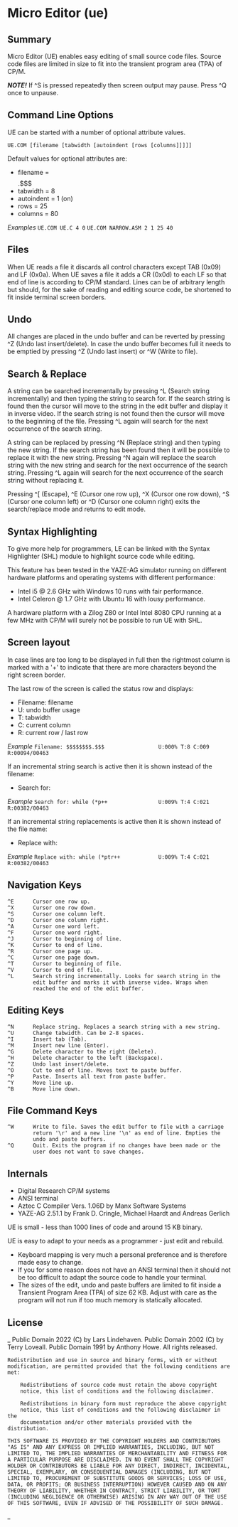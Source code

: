 # Micro Editor (ue) 


## Summary 

Micro Editor (UE) enables easy editing of small source code files. Source
code files are limited in size to fit into the transient program area
(TPA) of CP/M.

___NOTE!___
    If ^S is pressed repeatedly then screen output may pause. 
    Press ^Q once to unpause.


## Command Line Options 

UE can be started with a number of optional attribute values.

  `UE.COM [filename [tabwidth [autoindent [rows [columns]]]]]`

Default values for optional attributes are:
    
* filename    = $$$$$$$$.$$$
* tabwidth    = 8
* autoindent  = 1 (on)
* rows        = 25
* columns     = 80

_Examples_
  `UE.COM UE.C 4 0`
  `UE.COM NARROW.ASM 2 1 25 40`


## Files 

When UE reads a file it discards all control characters except TAB (0x09)
and LF (0x0a). When UE saves a file it adds a CR (0x0d) to each LF so that
end of line is according to CP/M standard. Lines can be of arbitrary length
but should, for the sake of reading and editing source code, be shortened
to fit inside terminal screen borders.


## Undo 

All changes are placed in the undo buffer and can be reverted by pressing
^Z (Undo last insert/delete). In case the undo buffer becomes full it needs
to be emptied by pressing ^Z (Undo last insert) or ^W (Write to file).


## Search & Replace 

A string can be searched incrementally by pressing ^L (Search string
incrementally) and then typing the string to search for. If the search
string is found then the cursor will move to the string in the edit buffer
and display it in inverse video. If the search string is not found then the
cursor will move to the beginning of the file. Pressing ^L again will
search for the next occurrence of the search string.

A string can be replaced by pressing ^N (Replace string) and then typing
the new string. If the search string has been found then it will be
possible to replace it with the new string. Pressing ^N again will replace
the search string with the new string and search for the next occurrence of
the search string. Pressing ^L again will search for the next occurrence of
the search string without replacing it.

Pressing ^[ (Escape), ^E (Cursor one row up), ^X (Cursor one row down),
^S (Cursor one column left) or ^D (Cursor one column right) exits the
search/replace mode and returns to edit mode.


## Syntax Highlighting 

To give more help for programmers, LE can be linked with the Syntax
Highlighter (SHL) module to highlight source code while editing.
   
This feature has been tested in the YAZE-AG simulator running on different
hardware platforms and operating systems with different performance:

* Intel i5 @ 2.6 GHz with Windows 10 runs with fair performance.
* Intel Celeron @ 1.7 GHz with Ubuntu 16 with lousy performance.

A hardware platform with a Zilog Z80 or Intel Intel 8080 CPU running at a
few MHz with CP/M will surely not be possible to run UE with SHL.


## Screen layout 

In case lines are too long to be displayed in full then the rightmost
column is marked with a '+' to indicate that there are more characters
beyond the right screen border.

The last row of the screen is called the status row and displays:

* Filename: filename
* U: undo buffer usage
* T: tabwidth
* C: current column
* R: current row / last row

_Example_
  `Filename: $$$$$$$$.$$$                 U:000% T:8 C:009 R:00094/00463`

If an incremental string search is active then it is shown instead of the
filename:
    
* Search for: <search string to look for>

_Example_
  `Search for: while (*p++                U:009% T:4 C:021 R:00382/00463`

If an incremental string replacements is active then it is shown instead
of the file name:
    
* Replace with: <new string to replace search string>

_Example_
  `Replace with: while (*ptr++            U:009% T:4 C:021 R:00382/00463`


## Navigation Keys 

    ^E      Cursor one row up.
    ^X      Cursor one row down.
    ^S      Cursor one column left.
    ^D      Cursor one column right.
    ^A      Cursor one word left.
    ^F      Cursor one word right.
    ^J      Cursor to beginning of line.
    ^K      Cursor to end of line.
    ^R      Cursor one page up.
    ^C      Cursor one page down.
    ^T      Cursor to beginning of file.
    ^V      Cursor to end of file.
    ^L      Search string incrementally. Looks for search string in the
            edit buffer and marks it with inverse video. Wraps when
            reached the end of the edit buffer.


## Editing Keys 

    ^N      Replace string. Replaces a search string with a new string.
    ^U      Change tabwidth. Can be 2-8 spaces.
    ^I      Insert tab (Tab).
    ^M      Insert new line (Enter).
    ^G      Delete character to the right (Delete).
    ^H      Delete character to the left (Backspace).
    ^Z      Undo last insert/delete.
    ^O      Cut to end of line. Moves text to paste buffer.
    ^P      Paste. Inserts all text from paste buffer.
    ^Y      Move line up.
    ^B      Move line down.


## File Command Keys 

    ^W      Write to file. Saves the edit buffer to file with a carriage
            return '\r' and a new line '\n' as end of line. Empties the
            undo and paste buffers.
    ^Q      Quit. Exits the program if no changes have been made or the
            user does not want to save changes.


## Internals 

* Digital Research CP/M systems
* ANSI terminal
* Aztec C Compiler Vers. 1.06D by Manx Software Systems
* YAZE-AG 2.51.1 by Frank D. Cringle, Michael Haardt and Andreas Gerlich

UE is small - less than 1000 lines of code and around 15 KB binary.

UE is easy to adapt to your needs as a programmer - just edit and rebuild.

* Keyboard mapping is very much a personal preference and is therefore
  made easy to change.
* If you for some reason does not have an ANSI terminal then it should
  not be too difficult to adapt the source code to handle your terminal.
* The sizes of the edit, undo and paste buffers are limited to fit inside
  a Transient Program Area (TPA) of size 62 KB. Adjust with care as the
  program will not run if too much memory is statically allocated.


## License 
_
    Public Domain 2022 (C) by Lars Lindehaven.
    Public Domain 2002 (C) by Terry Loveall.
    Public Domain 1991 by Anthony Howe.  All rights released.

    Redistribution and use in source and binary forms, with or without
    modification, are permitted provided that the following conditions are
    met:

        Redistributions of source code must retain the above copyright
        notice, this list of conditions and the following disclaimer.

        Redistributions in binary form must reproduce the above copyright
        notice, this list of conditions and the following disclaimer in the
        documentation and/or other materials provided with the distribution.

    THIS SOFTWARE IS PROVIDED BY THE COPYRIGHT HOLDERS AND CONTRIBUTORS
    "AS IS" AND ANY EXPRESS OR IMPLIED WARRANTIES, INCLUDING, BUT NOT
    LIMITED TO, THE IMPLIED WARRANTIES OF MERCHANTABILITY AND FITNESS FOR
    A PARTICULAR PURPOSE ARE DISCLAIMED. IN NO EVENT SHALL THE COPYRIGHT
    HOLDER OR CONTRIBUTORS BE LIABLE FOR ANY DIRECT, INDIRECT, INCIDENTAL,
    SPECIAL, EXEMPLARY, OR CONSEQUENTIAL DAMAGES (INCLUDING, BUT NOT
    LIMITED TO, PROCUREMENT OF SUBSTITUTE GOODS OR SERVICES; LOSS OF USE,
    DATA, OR PROFITS; OR BUSINESS INTERRUPTION) HOWEVER CAUSED AND ON ANY
    THEORY OF LIABILITY, WHETHER IN CONTRACT, STRICT LIABILITY, OR TORT
    (INCLUDING NEGLIGENCE OR OTHERWISE) ARISING IN ANY WAY OUT OF THE USE
    OF THIS SOFTWARE, EVEN IF ADVISED OF THE POSSIBILITY OF SUCH DAMAGE.
_

